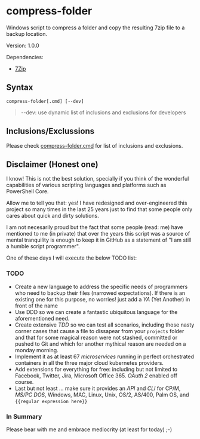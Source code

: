 # compress-folder

Windows script to compress a folder and copy the resulting 7zip file to a backup location.

Version: 1.0.0

Dependencies:

- [7Zip](http://www.7-zip.org/)

## Syntax

```shell
compress-folder[.cmd] [--dev]
```

> --dev: use dynamic list of inclusions and exclusions for developers
  
## Inclusions/Exclussions

Please check [compress-folder.cmd](./compress-folder.cmd) for list of inclusions and exclusions.

## Disclaimer (Honest one)

I know! This is not the best solution, specially if you think of the wonderful capabilities of various scripting languages and platforms such as PowerShell Core.

Allow me to tell you that: yes! I have redesigned and over-engineered this project so many times in the last 25 years just to find that some people only cares about quick and dirty solutions.

I am not necesarily proud but the fact that some people (read: me) have mentioned to me (in private) that over the years this script was a source of mental tranquility is enough to keep it in GitHub as a statement of "I am still a humble script programmer".

One of these days I will execute the below TODO list:

### TODO

- Create a new language to address the specific needs of programmers who need to backup their files (narrowed expectations). If there is an existing one for this purpose, no worries! just add a *YA* (Yet Another) in front of the name
- Use DDD so we can create a fantastic ubiquitous language for the aforementioned need.
- Create extensive *TDD* so we can test all scenarios, including those nasty corner cases that cause a file to dissapear from your `projects` folder and that for some magical reason were not stashed, committed or pushed to Git and which for another mythical reason are needed on a monday morning.
- Implement it as at least 67 *microservices* running in perfect orchestrated containers in all the three major cloud kubernetes providers.
- Add extensions for everything for free: including but not limited to Facebook, Twitter, Jira, Microsoft Office 365. *OAuth 2* enabled off course.
- Last but not least ... make sure it provides an *API* and *CLI* for CP/M, *MS/PC DOS*, Windows, MAC, Linux, Unix, OS/2, AS/400, Palm OS, and `{{regular expression here}}`

### In Summary

Please bear with me and embrace mediocrity (at least for today) ;-)
